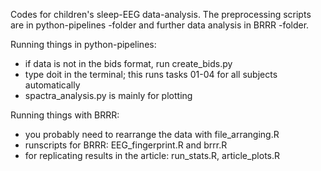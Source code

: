 Codes for children's sleep-EEG data-analysis.
The preprocessing scripts are in python-pipelines -folder
and further data analysis in BRRR -folder. 


Running things in python-pipelines:

- if data is not in the bids format, run create_bids.py
- type doit in the terminal; this runs tasks 01-04 for all subjects automatically
- spactra_analysis.py is mainly for plotting 

Running things with BRRR:

- you probably need to rearrange the data with file_arranging.R
- runscripts for BRRR: EEG_fingerprint.R and brrr.R
- for replicating results in the article: run_stats.R, article_plots.R
